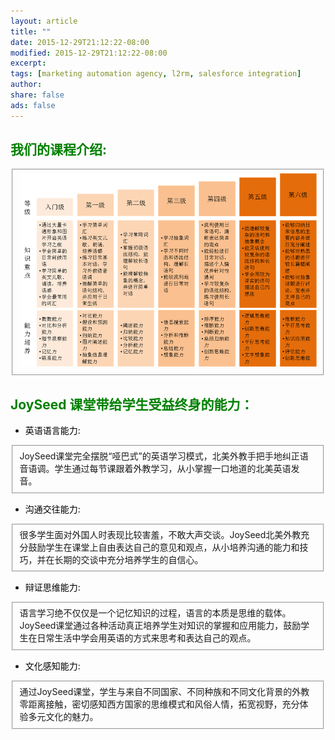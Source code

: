```yaml
---
layout: article
title: ""
date: 2015-12-29T21:12:22-08:00
modified: 2015-12-29T21:12:22-08:00
excerpt:
tags: [marketing automation agency, l2rm, salesforce integration]
author:
share: false
ads: false
---
```


## <font color="green">我们的课程介绍:</font>
<fieldset>
<div align="right">
<img src="../images/class.png"  alt="class struct"/>
</div>
<div>
</div>
</fieldset>

## <font color="green">JoySeed 课堂带给学生受益终身的能力：</font>    <br/>

* <font color="black">英语语言能力:</font> 
<fieldset>
  JoySeed课堂完全摆脱“哑巴式”的英语学习模式，北美外教手把手地纠正语音语调。学生通过每节课跟着外教学习，从小掌握一口地道的北美英语发音。
</fieldset>

* <font color="black">沟通交往能力:</font>
<fieldset>
  很多学生面对外国人时表现比较害羞，不敢大声交谈。JoySeed北美外教充分鼓励学生在课堂上自由表达自己的意见和观点，从小培养沟通的能力和技巧，并在长期的交谈中充分培养学生的自信心。
</fieldset>

* <font color="black">辩证思维能力:</font>
<fieldset>
  语言学习绝不仅仅是一个记忆知识的过程，语言的本质是思维的载体。JoySeed课堂通过各种活动真正培养学生对知识的掌握和应用能力，鼓励学生在日常生活中学会用英语的方式来思考和表达自己的观点。
</fieldset>

* <font color="black">文化感知能力:</font>
<fieldset>  
  通过JoySeed课堂，学生与来自不同国家、不同种族和不同文化背景的外教零距离接触，密切感知西方国家的思维模式和风俗人情，拓宽视野，充分体验多元文化的魅力。
</fieldset>

